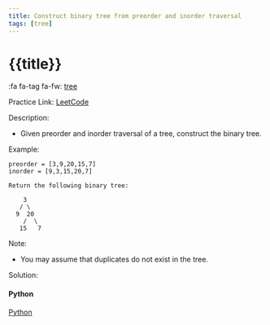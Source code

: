 ```yaml
---
title: Construct binary tree from preorder and inorder traversal
tags: [tree]
---
```


# {{title}}

:fa fa-tag fa-fw: [tree]({{tagspath}}/tree)

Practice Link: [LeetCode](https://leetcode.com/problems/construct-binary-tree-from-preorder-and-inorder-traversal/)

Description:

- Given preorder and inorder traversal of a tree, construct the binary tree.

Example:

```text
preorder = [3,9,20,15,7]
inorder = [9,3,15,20,7]

Return the following binary tree:

    3
   / \
  9  20
    /  \
   15   7
```

Note:

- You may assume that duplicates do not exist in the tree.

Solution:

<!-- tabs:start -->
#### **Python**

[Python](../../pycode/tree/construct-binary-tree-from-preorder-and-inorder-traversal.py ':include :type=code')
<!-- tabs:end -->
